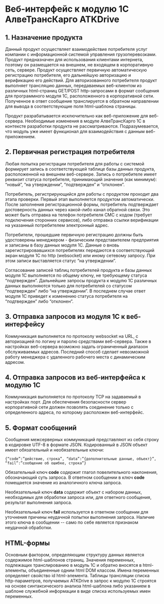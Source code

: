 # Веб-интерфейс к модулю 1С АлвеТрансКарго ATKDrive
## 1. Назначение продукта
Данный продукт осуществляет взаимодействие потребителя услуг компании с информационной системой управления грузоперевозками. Продукт предназначен для использования клиентами интернета, поэтому он размещается на внешнем, не входящем в корпоративную сеть, сервере.
Продукт осуществляет первичную автоматическую регистрацию потребителя, его дальнейшую авторизацию и верификацию его действий. Для авторизованного потребителя продукт выполняет трансляцию данных, передаваемых веб-клиентом из различных html-страниц GET/POST http-запросами в формат сообщения для программного модуля 1С, расположенного в корпоративной сети. Полученное в ответ сообщение транслируется в обратном направлении для вывода в соответствующие поля html-шаблона страницы.

Продукт разрабатывается исключительно как веб-приложение для веб-сервера. Необходимые изменения в модуле АлвеТрансКарго 1С в контексте разработки продукта не рассматриваются. Подразумевается, что модуль уже имеет функционал для взаимодействия с данным веб-приложением.
## 2. Первичная регистрация потребителя
Любая попытка регистрации потребителя для работы с системой формирует запись в соответствующей таблице базы данных продукта, расположенной на внешнем веб-сервере. Запись о потребителе имеет реквизит статуса потребителя, принимающий значения (как минимум): “новый”, “на утверждении”, “подтвержден” и “отклонен”.

Потребитель, регистрирующийся для работы с продуктом проходит два этапа проверки. Первый этап выполняется продуктом автоматически. После заполнения регистрационной формы, потребитель подтверждает достоверность данных через какой-либо канал обратной связи. 
Это может быть отправка на телефон потребителя СМС с кодом (требует подключения сторонних сервисов), либо отправка ссылки верификации на указанный потребителем электронный адрес.

Потребители, прошедшие первичную регистрацию должны быть удостоверены менеджером - физическим представителем предприятия и записаны в базу данных модуля 1С. Данные о вновь зарегистрировавшихся потребителях передаются в соответствующий экран модуля 1С по http (websocket) или иному сетевому запросу. При этом записи выставляется статус “на утверждении”.

Согласование записей таблиц потребителей продукта и базы данных модуля 1С выполняется по общему ключу, не требующему статуса “подтвержден”.
Дальнейшие запросы продукта к модулю 1С различных данных выполняются только для потребителей со статусом “подтвержден” либо “на утверждении”. В последнем случае ответ модуля 1С приведет к изменению статуса потребителя на “подтвержден” либо “отклонен”.
## 3. Отправка запросов из модуля 1С к веб-интерфейсу
Коммуникация выполняется по протоколу websocket на URL, с авторизацией по логину и паролю средствами веб-сервера. Также в настройках веб-сервера возможно задать ограниченный диапазон обслуживаемых адресов. Последний способ сделает невозможной работу менеджера с удаленного рабочего места с динамическим адресом.
## 4. Отправка запросов из веб-интерфейса к модулю 1С
Коммуникация выполняется по протоколу TCP на задаваемый в настройках порт. Для  обеспечения безопасности сервер корпоративной сети должен позволять соединение только с определенного адреса, по которому расположен веб-интерфейс.
## 5. Формат сообщений
Сообщения межсерверных коммуникаций представляют из себя строку в кодировке UTF-8 в формате JSON. Кодированный в  JSON объект имеет обязательный и необязательные ключи:
```
{“code”:”действие, строка”, “data”:”{дополнительные данные, объект}”, “fail”:”сообщение об ошибке, строка”}
```
Обязательный ключ **code** содержит глагол повелительного наклонения, обозначающий суть запроса. В ответном сообщении в ключ **code** помещается значение из аналогичного ключа запроса. 

Необязательный ключ **data** содержит объект с набором данных, необходимых для обработки запроса или, для ответного сообщения, результат выполнения запроса.

Необязательный ключ **fail** используется в ответном сообщении для уточнения причины неудачной попытки выполнения запроса. Наличие этого ключа в сообщении -- само по себе является признаком неудачной обработки.
## HTML-формы
Основным фактором, определяющим структуру данных является содержимое html-шаблонов страниц. Значения переменных, подлежащих транслированию в модуль 1С и обратно вносятся в html-элементы, объединенные одним html DOM классом. Имена переменных определяет свойство id html-элемента. 
Таблицы трансляции списка http-параметров, получаемых ATKDrive  в запрос к модулю 1С строятся на основе синтаксического анализа html-шаблона либо указанием в шаблоне служебной информации в виде списка используемых имен переменных.


